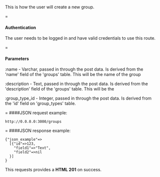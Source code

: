 This is how the user will create a new group.

=
#### Authentication

The user needs to be logged in and have valid credentials to use this route.

=
#### Parameters

:name - Varchar, passed in through the post data. Is derived from the 'name' field of the 'groups' table. This will be the name of the group

:description - Text, passed in through the post data. Is derived from the 'description' field of the 'groups' table. This will be the 

:group_type_id - Integer, passed in through the post data. Is derived from the 'id' field on 'group_types' table.

=
####JSON request example:
```
http://0.0.0.0:3000/groups
```

=
####JSON response example:

```
{"json_example"=>
  [{"id"=>123,
    "field1"=>"Text",
    "field2"=>nil
  }]
}
```

This requests provides a <strong>HTML 201</strong> on success.